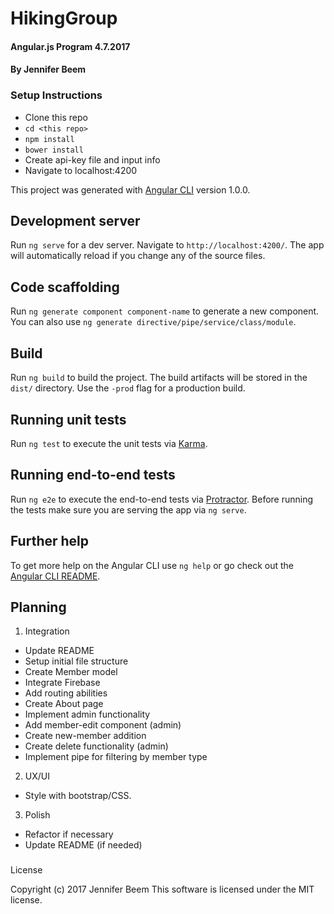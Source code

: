 # HikingGroup

#### Angular.js Program 4.7.2017

#### By Jennifer Beem

### Setup Instructions
* Clone this repo
* `cd <this repo>`
* `npm install`
* `bower install`
* Create api-key file and input info
* Navigate to localhost:4200


This project was generated with [Angular CLI](https://github.com/angular/angular-cli) version 1.0.0.

## Development server

Run `ng serve` for a dev server. Navigate to `http://localhost:4200/`. The app will automatically reload if you change any of the source files.

## Code scaffolding

Run `ng generate component component-name` to generate a new component. You can also use `ng generate directive/pipe/service/class/module`.

## Build

Run `ng build` to build the project. The build artifacts will be stored in the `dist/` directory. Use the `-prod` flag for a production build.

## Running unit tests

Run `ng test` to execute the unit tests via [Karma](https://karma-runner.github.io).

## Running end-to-end tests

Run `ng e2e` to execute the end-to-end tests via [Protractor](http://www.protractortest.org/).
Before running the tests make sure you are serving the app via `ng serve`.

## Further help

To get more help on the Angular CLI use `ng help` or go check out the [Angular CLI README](https://github.com/angular/angular-cli/blob/master/README.md).

## Planning

1. Integration
* Update README
* Setup initial file structure
* Create Member model
* Integrate Firebase
* Add routing abilities
* Create About page
* Implement admin functionality
* Add member-edit component (admin)
* Create new-member addition
* Create delete functionality (admin)
* Implement pipe for filtering by member type

2. UX/UI
* Style with bootstrap/CSS.

3. Polish
* Refactor if necessary
* Update README (if needed)

###
License

Copyright (c) 2017 Jennifer Beem
This software is licensed under the MIT license.
